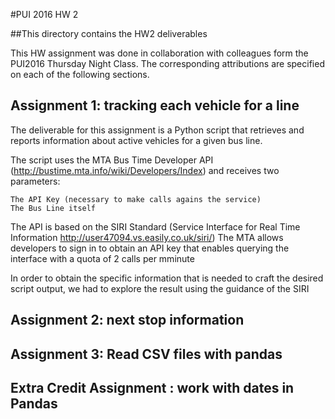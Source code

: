 #PUI 2016 HW 2

##This directory contains the HW2 deliverables

This HW assignment was done in collaboration with colleagues form the PUI2016 Thursday Night Class.
The corresponding attributions are specified on each of the following sections.

## Assignment 1:  tracking each vehicle for a line

The deliverable for this assignment is a Python script that retrieves and reports information about active vehicles for a given bus line.

The script uses the MTA Bus Time Developer API (http://bustime.mta.info/wiki/Developers/Index) and receives two parameters:

    The API Key (necessary to make calls agains the service)
    The Bus Line itself
  
The API is based on the SIRI Standard (Service Interface for Real Time Information http://user47094.vs.easily.co.uk/siri/) 
The MTA allows developers to sign in to obtain an API key that enables querying the interface with a quota of 2 calls per mminute

In order to obtain the specific information that is needed to craft the desired script output, we had to explore the result using the guidance of the SIRI


## Assignment 2: next stop information


## Assignment 3: Read CSV files with pandas


## Extra Credit Assignment : work with dates in Pandas

